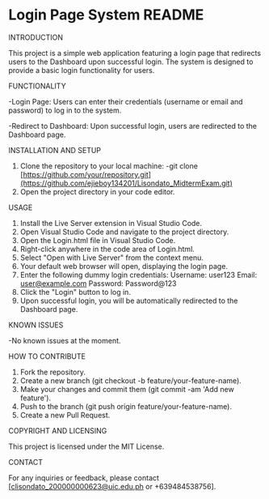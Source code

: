 # Login Page System README

INTRODUCTION

This project is a simple web application featuring a login page that redirects users to the Dashboard upon successful login. The system is designed to provide a basic login functionality for users.



FUNCTIONALITY

-Login Page: Users can enter their credentials (username or email and password) to log in to the system.

-Redirect to Dashboard: Upon successful login, users are redirected to the Dashboard page.



INSTALLATION AND SETUP
1. Clone the repository to your local machine:
-git clone [https://github.com/your/repository.git](https://github.com/ejieboy134201/Lisondato_MidtermExam.git)
2. Open the project directory in your code editor.



USAGE
1. Install the Live Server extension in Visual Studio Code.
2. Open Visual Studio Code and navigate to the project directory.
3. Open the Login.html file in Visual Studio Code.
4. Right-click anywhere in the code area of Login.html.
5. Select "Open with Live Server" from the context menu.
6. Your default web browser will open, displaying the login page.
7. Enter the following dummy login credentials:
      Username: user123
      Email: user@example.com
      Password: Password@123
8. Click the "Login" button to log in.
9. Upon successful login, you will be automatically redirected to the Dashboard page.



KNOWN ISSUES

-No known issues at the moment.



HOW TO CONTRIBUTE
1. Fork the repository.
2. Create a new branch (git checkout -b feature/your-feature-name).
3. Make your changes and commit them (git commit -am 'Add new feature').
4. Push to the branch (git push origin feature/your-feature-name).
5. Create a new Pull Request.



COPYRIGHT AND LICENSING

This project is licensed under the MIT License.



CONTACT

For any inquiries or feedback, please contact [clisondato_200000000623@uic.edu.ph or +639484538756].
